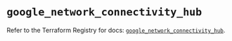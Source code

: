 # `google_network_connectivity_hub`

Refer to the Terraform Registry for docs: [`google_network_connectivity_hub`](https://registry.terraform.io/providers/hashicorp/google/6.36.1/docs/resources/network_connectivity_hub).

